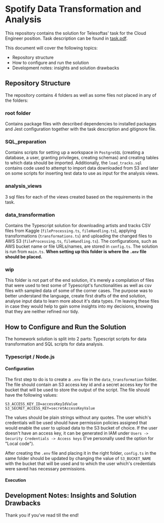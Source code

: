 # Spotify Data Transformation and Analysis
This repository contains the solution for Telesoftas' task for the Cloud Engineer position.
Task description can be found in [task.pdf](task.pdf).

This document will cover the following topics:
- Repository structure
- How to configure and run the solution
- Development notes: insights and solution drawbacks

## Repository Structure
The repository contains 4 folders as well as some files not placed in any of the folders:

### root folder
Contains package files with described dependencies to installed packages and Jest configuration together with the task description and gitignore file.

### SQL_preparation
Contains scripts for setting up a workspace in `PostgreSQL` (creating a database, a user, granting privileges, creating schemas) and creating tables to which data should be imported. Additionally, the `load_tracks.sql` contains code used to attempt to import data downloaded from S3 and later on some scripts for inserting test data to use as input for the analysis views.

### analysis_views
3 sql files for each of the views created based on the requirements in the task.

### data_transformation
Contains the Typescript solution for downloading artists and tracks CSV files from Kaggle (`fileProcessing.ts`, `fileHandling.ts`), applying transformations (`transformations.ts`) and uploading the changed files to AWS S3 (`fileProcessing.ts`, `fileHandling.ts`). The configurations, such as AWS bucket name or file URLs/names, are stored in `config.ts`. The solution is run from `main.ts`.
**When setting up this folder is where the `.env` file should be placed.**

### wip
This folder is not part of the end solution, it's merely a compilation of files that were used to test some of Typescript's functionalities as well as csv files with sampled data of some of the corner cases. The purpose was to better understand the language, create first drafts of the end solution, analyse input data to learn more about it's data types. I'm leaving these files in case they would help to gain some insights into my decisions, knowing that they are neither refined nor tidy.

## How to Configure and Run the Solution
The homework solution is split into 2 parts: Typescript scripts for data transformation and SQL scripts for data analysis.
### Typescript / Node.js
#### Configuration
The first step to do is to create a `.env` file in the `data_transformation` folder. The file should contain an S3 access key id and a secret access key for the bucket that will be used to store the output of the script.
The file should have the following values:
```
S3_ACCESS_KEY_ID=accessKeyIdValue
S3_SECRET_ACCESS_KEY=secretAccessKeyValue
```
The values should be plain strings without any quotes. The user which's credentials will be used should have permission policies assigned that would enable the user to upload data to the S3 bucket of choice. If the user doesn't have an access key, it can be generated in IAM under `Users -> Security Credentials -> Access keys` (I've personally used the option for "Local code"). 

After creating the `.env` file and placing it in the right folder, `config.ts` in the same folder should be updated by changing the value of `S3_BUCKET_NAME` with the bucket that will be used and to which the user which's credentials were saved has necessary permissions.
#### Execution

## Development Notes: Insights and Solution Drawbacks

Thank you if you've read till the end!